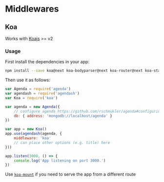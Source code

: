 # Middlewares
## Koa
Works with [Koajs](https://github.com/koajs/koa) >= v2
### Usage
First install the dependencies in your app:
```bash
npm install --save koa@next koa-bodyparser@next koa-router@next koa-static@next agenda agendash
```
Then use it as follows:
```javascript
var Agenda = require('agenda')
var agendash = require('agendash')
var Koa = require('koa')

var agenda = new Agenda({
    // configure agenda https://github.com/rschmukler/agenda#configuring-an-agenda
    db: { address: 'mongodb://localhost/agenda' }
})

var app = new Koa()
app.use(agendash(agenda, {
    middleware: 'koa'
    // can place other options (e.g. title) here
}))

app.listen(3000, () => {
    console.log('App listening on port 3000.')
})
```

Use [`koa-mount`](https://github.com/koajs/mount/tree/next) if you need to serve the app from a different route
